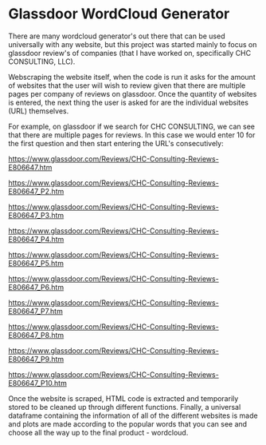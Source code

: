 # Glassdoor WordCloud Generator
There are many wordcloud generator's out there that can be used universally with any website, but this project was started mainly to focus on glassdoor review's of companies (that I have worked on, specifically CHC CONSULTING, LLC). 

Webscraping the website itself, when the code is run it asks for the amount of websites that the user will wish to review given that there are multiple pages per company of reviews on glassdoor. Once the quantity of websites is entered, the next thing the user is asked for are the individual websites (URL) themselves. 

For example, on glassdoor if we search for CHC CONSULTING, we can see that there are multiple pages for reviews. 
In this case we would enter 10 for the first question and then start entering the URL's consecutively: 

https://www.glassdoor.com/Reviews/CHC-Consulting-Reviews-E806647.htm

https://www.glassdoor.com/Reviews/CHC-Consulting-Reviews-E806647_P2.htm

https://www.glassdoor.com/Reviews/CHC-Consulting-Reviews-E806647_P3.htm

https://www.glassdoor.com/Reviews/CHC-Consulting-Reviews-E806647_P4.htm

https://www.glassdoor.com/Reviews/CHC-Consulting-Reviews-E806647_P5.htm

https://www.glassdoor.com/Reviews/CHC-Consulting-Reviews-E806647_P6.htm

https://www.glassdoor.com/Reviews/CHC-Consulting-Reviews-E806647_P7.htm

https://www.glassdoor.com/Reviews/CHC-Consulting-Reviews-E806647_P8.htm

https://www.glassdoor.com/Reviews/CHC-Consulting-Reviews-E806647_P9.htm

https://www.glassdoor.com/Reviews/CHC-Consulting-Reviews-E806647_P10.htm

Once the website is scraped, HTML code is extracted and temporarily stored to be cleaned up through different functions.
Finally, a universal dataframe containing the information of all of the different websites is made and plots are made according to the popular words that you can see and choose all the way up to the final product - wordcloud. 

